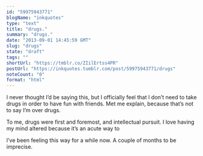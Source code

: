 ```yaml
---
id: "59975943771"
blogName: "inkquotes"
type: "text"
title: "drugs."
summary: "drugs."
date: "2013-09-01 14:45:59 GMT"
slug: "drugs"
state: "draft"
tags: ""
shortUrl: "https://tmblr.co/ZIilErtss4PR"
postUrl: "https://inkquotes.tumblr.com/post/59975943771/drugs"
noteCount: "0"
format: "html"
---
```


I never thought I’d be saying this, but I officially feel that I don’t need to take drugs in order to have fun with friends. Met me explain, because that’s not to say I’m over drugs.

To me, drugs were first and foremost, and intellectual pursuit. I love having my mind altered because it’s an acute way to 

I’ve been feeling this way for a while now. A couple of months to be imprecise.